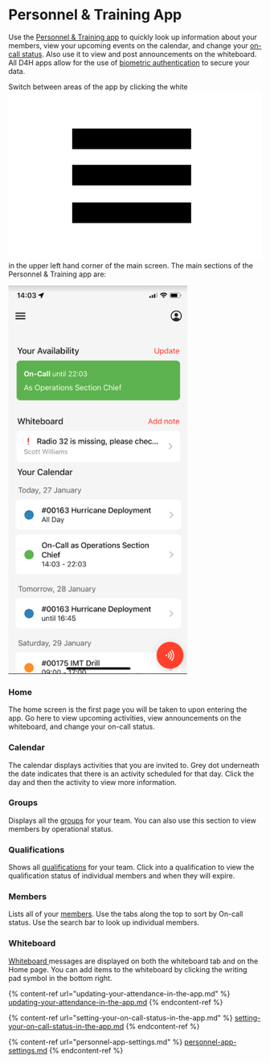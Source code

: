 # Personnel & Training App

Use the [Personnel & Training app](./) to quickly look up information about your members, view your upcoming events on the calendar, and change your [on-call status](../on-call-planner/). Also use it to view and post announcements on the whiteboard. All D4H apps allow for the use of [biometric authentication](../../shared-services/biometric-authentication.md) to secure your data.

Switch between areas of the app by clicking the white<img src="../../.gitbook/assets/more options.png" alt="Image Placeholder" data-size="line">in the upper left hand corner of the main screen. The main sections of the Personnel & Training app are:

![](<../../.gitbook/assets/Screen Shot 2022-01-27 at 9.01.11 AM.png>)

### Home

The home screen is the first page you will be taken to upon entering the app. Go here to view upcoming activities, view announcements on the whiteboard, and change your on-call status.&#x20;

### Calendar

The calendar displays activities that you are invited to. Grey dot underneath the date indicates that there is an activity scheduled for that day. Click the day and then the activity to view more information.

### Groups

Displays all the [groups](../groups/) for your team. You can also use this section to view members by operational status.&#x20;

### Qualifications

Shows all [qualifications](../qualifications/) for your team. Click into a qualification to view the qualification status of individual members and when they will expire.&#x20;

### Members

Lists all of your [members](../members/). Use the tabs along the top to sort by On-call status. Use the search bar to look up individual members.

### Whiteboard

[Whiteboard ](../whiteboard/)messages are displayed on both the whiteboard tab and on the Home page. You can add items to the whiteboard by clicking the writing pad symbol in the bottom right.&#x20;

{% content-ref url="updating-your-attendance-in-the-app.md" %}
[updating-your-attendance-in-the-app.md](updating-your-attendance-in-the-app.md)
{% endcontent-ref %}

{% content-ref url="setting-your-on-call-status-in-the-app.md" %}
[setting-your-on-call-status-in-the-app.md](setting-your-on-call-status-in-the-app.md)
{% endcontent-ref %}

{% content-ref url="personnel-app-settings.md" %}
[personnel-app-settings.md](personnel-app-settings.md)
{% endcontent-ref %}

